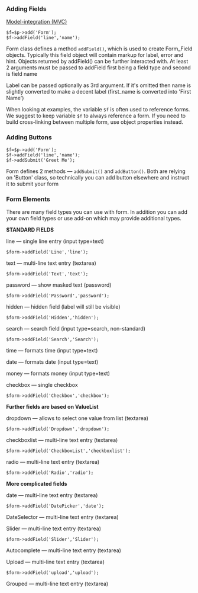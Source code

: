 ### Adding Fields
[Model-integration (MVC)](tips/model-integration.md "Model-integration (MVC)")

    $f=$p->add('Form');
    $f->addField('line','name');
Form class defines a method `addField()`, which is used to create Form_Field objects. Typically this field object will contain markup for label, error and hint. Objects returned by addField() can be further interacted with. At least 2 arguments must be passed to addField first being a field type and second is field name

Label can be passed optionally as 3rd argument. If it's omitted then name is slightly converted to make a decent label (first_name is converted into 'First Name')

When looking at examples, the variable `$f` is often used to reference forms. We suggest to keep variable `$f` to always reference a form. If you need to build cross-linking between multiple form, use object properties instead.

### Adding Buttons
    $f=$p->add('Form');
    $f->addField('line','name');
    $f->addSubmit('Greet Me');
Form defines 2 methods — `addSubmit()` and `addButton()`. Both are relying on 'Button' class, so technically you can add button elsewhere and instruct it to submit your form

### Form Elements

There are many field types you can use with form. In addition you can add your own field types or use add-on which may provide additional types.

**STANDARD FIELDS**

line — single line entry (input type=text)
    
    $form->addField('Line','line');
    
text — multi-line text entry (textarea)
    
    $form->addField('Text','text');
    
password — show masked text (password)
    
    $form->addField('Password','password');
    
hidden — hidden field (label will still be visible)
    
    $form->addField('Hidden','hidden');
    
search — search field (input type=search, non-standard)
    
    $form->addField('Search','Search');
    
time — formats time (input type=text)
    
date — formats date (input type=text)
    
money — formats money (input type=text)
    
checkbox — single checkbox

    $form->addField('Checkbox','checkbox');
    
**Further fields are based on ValueList**

dropdown — allows to select one value from list (textarea)

    $form->addField('Dropdown','dropdown');
    
checkboxlist — multi-line text entry (textarea)

    $form->addField('CheckboxList','checkboxlist');
    
radio — multi-line text entry (textarea)

    $form->addField('Radio','radio');

**More complicated fields**

 date — multi-line text entry (textarea)

    $form->addField('DatePicker','date');
    
DateSelector — multi-line text entry (textarea)

Slider — multi-line text entry (textarea)

    $form->addField('Slider','Slider');
    
Autocomplete — multi-line text entry (textarea)

Upload — multi-line text entry (textarea)

    $form->addField('upload','upload');
    
Grouped — multi-line text entry (textarea)